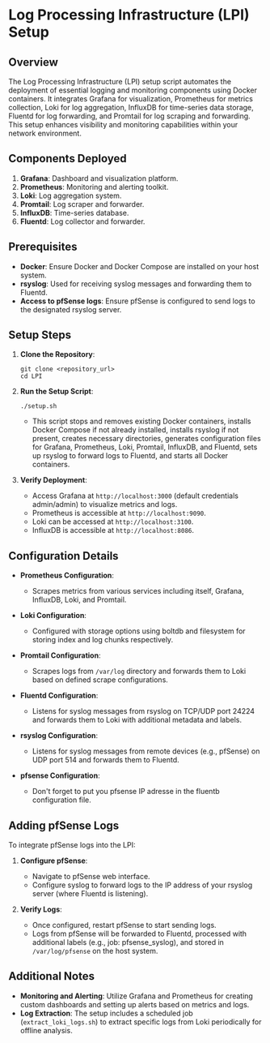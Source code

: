 # Log Processing Infrastructure (LPI) Setup

## Overview

The Log Processing Infrastructure (LPI) setup script automates the deployment of essential logging and monitoring components using Docker containers. It integrates Grafana for visualization, Prometheus for metrics collection, Loki for log aggregation, InfluxDB for time-series data storage, Fluentd for log forwarding, and Promtail for log scraping and forwarding. This setup enhances visibility and monitoring capabilities within your network environment.

## Components Deployed

1. **Grafana**: Dashboard and visualization platform.
2. **Prometheus**: Monitoring and alerting toolkit.
3. **Loki**: Log aggregation system.
4. **Promtail**: Log scraper and forwarder.
5. **InfluxDB**: Time-series database.
6. **Fluentd**: Log collector and forwarder.

## Prerequisites

- **Docker**: Ensure Docker and Docker Compose are installed on your host system.
- **rsyslog**: Used for receiving syslog messages and forwarding them to Fluentd.
- **Access to pfSense logs**: Ensure pfSense is configured to send logs to the designated rsyslog server.

## Setup Steps

1. **Clone the Repository**:
   ```
   git clone <repository_url>
   cd LPI
   ```

2. **Run the Setup Script**:
   ```
   ./setup.sh
   ```
   - This script stops and removes existing Docker containers, installs Docker Compose if not already installed, installs rsyslog if not present, creates necessary directories, generates configuration files for Grafana, Prometheus, Loki, Promtail, InfluxDB, and Fluentd, sets up rsyslog to forward logs to Fluentd, and starts all Docker containers.

3. **Verify Deployment**:
   - Access Grafana at `http://localhost:3000` (default credentials admin/admin) to visualize metrics and logs.
   - Prometheus is accessible at `http://localhost:9090`.
   - Loki can be accessed at `http://localhost:3100`.
   - InfluxDB is accessible at `http://localhost:8086`.

## Configuration Details

- **Prometheus Configuration**:
  - Scrapes metrics from various services including itself, Grafana, InfluxDB, Loki, and Promtail.

- **Loki Configuration**:
  - Configured with storage options using boltdb and filesystem for storing index and log chunks respectively.

- **Promtail Configuration**:
  - Scrapes logs from `/var/log` directory and forwards them to Loki based on defined scrape configurations.

- **Fluentd Configuration**:
  - Listens for syslog messages from rsyslog on TCP/UDP port 24224 and forwards them to Loki with additional metadata and labels.

- **rsyslog Configuration**:
  - Listens for syslog messages from remote devices (e.g., pfSense) on UDP port 514 and forwards them to Fluentd.

- **pfsense Configuration**:
  - Don't forget to put you pfsense IP adresse in the fluentb configuration file.

## Adding pfSense Logs

To integrate pfSense logs into the LPI:

1. **Configure pfSense**:
   - Navigate to pfSense web interface.
   - Configure syslog to forward logs to the IP address of your rsyslog server (where Fluentd is listening).

2. **Verify Logs**:
   - Once configured, restart pfSense to start sending logs.
   - Logs from pfSense will be forwarded to Fluentd, processed with additional labels (e.g., job: pfsense_syslog), and stored in `/var/log/pfsense` on the host system.

## Additional Notes

- **Monitoring and Alerting**: Utilize Grafana and Prometheus for creating custom dashboards and setting up alerts based on metrics and logs.
- **Log Extraction**: The setup includes a scheduled job (`extract_loki_logs.sh`) to extract specific logs from Loki periodically for offline analysis.
